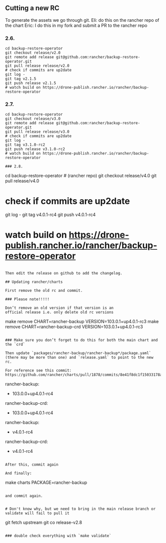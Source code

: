 ## Cutting a new RC

To generate the assets we go through git. Eli: do this on the rancher repo of the chart
Eric: I do this in my fork and submit a PR to the rancher repo

### 2.6.

```
cd backup-restore-operator
git checkout release/v2.0
git remote add release git@github.com:rancher/backup-restore-operator.git
git pull release release/v2.0
# check if commits are up2date
git log -
git tag v2.1.5
git push release v2.1.5
# watch build on https://drone-publish.rancher.io/rancher/backup-restore-operator

```
### 2.7.

```
cd backup-restore-operator
git checkout release/v3.0
git remote add release git@github.com:rancher/backup-restore-operator.git
git pull release release/v3.0
# check if commits are up2date
git log -
git tag v3.1.0-rc2
git push release v3.1.0-rc2
# watch build on https://drone-publish.rancher.io/rancher/backup-restore-operator
```

```
### 2.8.

```
cd backup-restore-operator # (rancher repo)
git checkout release/v4.0
git pull release/v4.0
# check if commits are up2date
git log -
git tag v4.0.1-rc4
git push v4.0.1-rc4
# watch build on https://drone-publish.rancher.io/rancher/backup-restore-operator
```

Then edit the release on github to add the changelog.

## Updating rancher/charts

First remove the old rc and commit. 

### Please note!!!!! 

Don’t remove an old version if that version is an
official release i.e. only delete old rc versions

```
make remove CHART=rancher-backup VERSION=103.0.1+up4.0.1-rc3
make remove CHART=rancher-backup-crd VERSION=103.0.1+up4.0.1-rc3
```

### Make sure you don’t forget to do this for both the main chart and the `crd`

Then update `packages/rancher-backup/rancher-backup*/package.yaml` (there may be more than one) and `release.yaml` to point to the new rc.

For reference see this commit:
https://github.com/rancher/charts/pull/1878/commits/8e41f8dc1f15033178abda9774181afa813d

```
rancher-backup:
- 103.0.0+up4.0.1-rc4

rancher-backup-crd:
- 103.0.0+up4.0.1-rc4

rancher-backup:
- v4.0.1-rc4

rancher-backup-crd:
- v4.0.1-rc4
```

After this, commit again

And finally:

```
make charts PACKAGE=rancher-backup
```

and commit again.


# Don't know why, but we need to bring in the main release branch or validate will fail to pull it

```
git fetch upstream
git co release-v2.8
```

### double check everything with `make validate`


